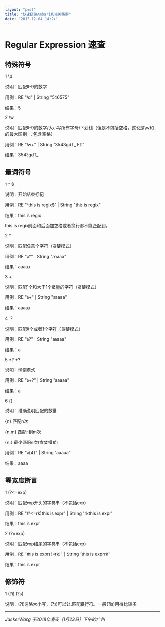 ```yaml
---
layout: "post"
title: "快速搭建Ambari和相关集群"
date: "2017-12-04 14:24"
---
```


# Regular Expression 速查
## 特殊符号
1 \d

说明：匹配0-9的数字

用例：RE "\d" | String "546575"

结果：5

2 \w

说明：匹配0-9的数字/大小写所有字母/下划线（但是不包括空格，这也是\w和 . 的最大区别，. 包含空格）

用例：RE "\w+" | String "3543gdT_ FD"

结果：3543gdT_

## 量词符号

1 ^ $

说明：开始结束标记

用例：RE "^this is regix$" | String "this is regix"

结果：this is regix

this is regix前面和后面加空格或者换行都不能匹配到。

2 *

说明：匹配任意个字符（贪婪模式）

用例：RE "a*" | String "aaaaa"

结果：aaaaa

3 +

说明：匹配1个和大于1个数量的字符（贪婪模式）

用例：RE "a+" | String "aaaaa"

结果：aaaaa

4 ？

说明：匹配0个或者1个字符（贪婪模式）

用例：RE "a?" | String "aaaaa"

结果：a

5 *? +?

说明：懒惰模式

用例：RE "a+?" | String "aaaaa"

结果：a

6 {}

说明：准确说明匹配的数量

{n} 匹配n次

{n,m} 匹配n到m次

{n,} 最少匹配n次(贪婪模式)

用例：RE "a{4}" | String "aaaaa"

结果：aaaa

## 零宽度断言

1 (?<=exp)

说明：匹配exp开头的字符串（不包括exp）

用例：RE "(?<=rk)this is expr" | String "rkthis is expr"

结果：this is expr

2 (?=exp)

说明：匹配exp结尾的字符串（不包括exp）

用例：RE "this is expr(?=rk)" | String "this is exprrk"

结果：this is expr

## 修饰符

1 (?i) (?s)

说明：(?i)忽略大小写，(?s)可以让.匹配换行符。一般(?is)用得比较多


------

_JackerWang 于2018年春天（1月23日）下午的广州_
